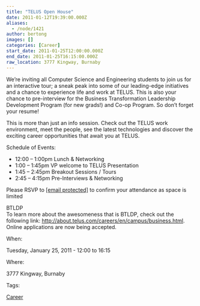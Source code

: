 ```yaml
---
title: "TELUS Open House"
date: 2011-01-12T19:39:00.000Z
aliases:
  - /node/1421
author: bertong
images: []
categories: [Career]
start_date: 2011-01-25T12:00:00.000Z
end_date: 2011-01-25T16:15:00.000Z
raw_location: 3777 Kingway, Burnaby
---
```


We’re inviting all Computer Science and Engineering students to join us for an interactive tour; a sneak peak into some of our leading-edge initiatives and a chance to experience life and work at TELUS. This is also your chance to pre-interview for the Business Transformation Leadership Development Program (for new grads!) and Co-op Program. So don’t forget your resume!

This is more than just an info session. Check out the TELUS work environment, meet the people, see the latest technologies and discover the exciting career opportunities that await you at TELUS.

Schedule of Events:
* 12:00 – 1:00pm Lunch & Networking
* 1:00 – 1:45pm VP welcome to TELUS Presentation
* 1:45 – 2:45pm Breakout Sessions / Tours
* 2:45 – 4:15pm Pre-Interviews & Networking

Please RSVP to [\[email protected\]](/cdn-cgi/l/email-protection) to confirm your attendance as space is limited

BTLDP \
To learn more about the awesomeness that is BTLDP, check out the following link: http://about.telus.com/careers/en/campus/business.html. Online applications are now being accepted.

When: 

Tuesday, January 25, 2011 - 12:00 to 16:15

Where: 

3777 Kingway, Burnaby

Tags: 

[Career](/career)
